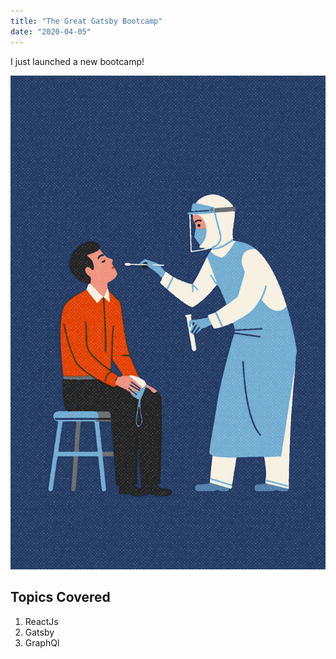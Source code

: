 ```yaml
---
title: "The Great Gatsby Bootcamp"
date: "2020-04-05"
---
```


I just launched a new bootcamp!

![some images](../assets/unsplash.jpg)

## Topics Covered

1. ReactJs
2. Gatsby
3. GraphQl
